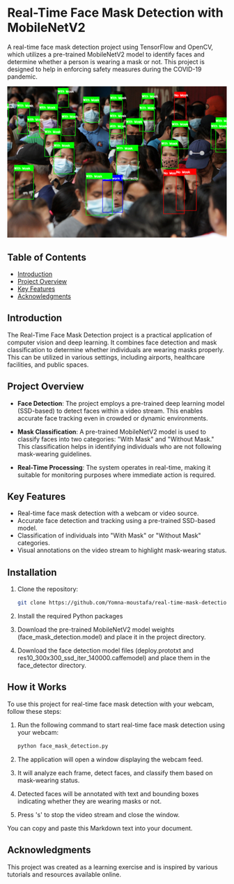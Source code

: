 # Real-Time Face Mask Detection with MobileNetV2

A real-time face mask detection project using TensorFlow and OpenCV, which utilizes a pre-trained MobileNetV2 model to identify faces and determine whether a person is wearing a mask or not. This project is designed to help in enforcing safety measures during the COVID-19 pandemic.

![Example (for illustration purposes only)](example.png)

## Table of Contents

- [Introduction](#introduction)
- [Project Overview](#project-overview)
- [Key Features](#key-features)
- [Acknowledgments](#acknowledgments)

## Introduction

The Real-Time Face Mask Detection project is a practical application of computer vision and deep learning. It combines face detection and mask classification to determine whether individuals are wearing masks properly. This can be utilized in various settings, including airports, healthcare facilities, and public spaces.

## Project Overview

- **Face Detection**: The project employs a pre-trained deep learning model (SSD-based) to detect faces within a video stream. This enables accurate face tracking even in crowded or dynamic environments.

- **Mask Classification**: A pre-trained MobileNetV2 model is used to classify faces into two categories: "With Mask" and "Without Mask." This classification helps in identifying individuals who are not following mask-wearing guidelines.

- **Real-Time Processing**: The system operates in real-time, making it suitable for monitoring purposes where immediate action is required.

## Key Features

- Real-time face mask detection with a webcam or video source.
- Accurate face detection and tracking using a pre-trained SSD-based model.
- Classification of individuals into "With Mask" or "Without Mask" categories.
- Visual annotations on the video stream to highlight mask-wearing status.

## Installation

1. Clone the repository:

   ```bash
   git clone https://github.com/Yomna-moustafa/real-time-mask-detection.git
2. Install the required Python packages   
3. Download the pre-trained MobileNetV2 model weights (face_mask_detection.model) and place it in the project directory.
4. Download the face detection model files (deploy.prototxt and res10_300x300_ssd_iter_140000.caffemodel) and place them in the face_detector directory.

## How it Works

To use this project for real-time face mask detection with your webcam, follow these steps:

1. Run the following command to start real-time face mask detection using your webcam:

   ```bash
   python face_mask_detection.py  
2. The application will open a window displaying the webcam feed.
3. It will analyze each frame, detect faces, and classify them based on mask-wearing status.
4. Detected faces will be annotated with text and bounding boxes indicating whether they are wearing masks or not.
5. Press 's' to stop the video stream and close the window.

You can copy and paste this Markdown text into your document.
## Acknowledgments

This project was created as a learning exercise and is inspired by various tutorials and resources available online.

